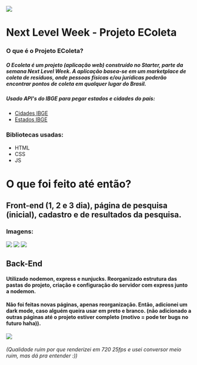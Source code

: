 ![](https://github.com/pushline/Next-Level-Week/blob/master/public/assets/icones/logo.svg)
# Next Level Week - Projeto EColeta

### O que é o Projeto EColeta?

##### O Ecoleta é um projeto (aplicação web) construído no Starter, parte da semana Next Level Week. A aplicação basea-se em um marketplace de coleta de resíduos, onde pessoas físicas e/ou jurídicas poderão encontrar pontos de coleta em qualquer lugar do Brasil.

##### Usado API's do IBGE para pegar estados e cidades do país:
- [Cidades IBGE](https://servicodados.ibge.gov.br/api/docs/localidades?versao=1#api-Municipios-estadosUFMunicipiosGet)
- [Estados IBGE](https://servicodados.ibge.gov.br/api/v1/localidades/estados)

### Bibliotecas usadas:
- HTML
- CSS
- JS

# O que foi feito até então?

## Front-end (1, 2 e 3 dia), página de pesquisa (inicial), cadastro e de resultados da pesquisa.
### Imagens:

![](https://github.com/pushline/Next-Level-Week/blob/master/public/assets/img1.jpg)
![](https://github.com/pushline/Next-Level-Week/blob/master/public/assets/img2.png)
![](https://github.com/pushline/Next-Level-Week/blob/master/public/assets/img3.jpg)

## Back-End
#### Utilizado nodemon, express e nunjucks. Reorganizado estrutura das pastas do projeto, criação e configuração do servidor com express junto a nodemon.
#### Não foi feitas novas páginas, apenas reorganização. Então, adicionei um dark mode, caso alguém queira usar em preto e branco. (não adicionado a outras páginas até o projeto estiver completo (motivo = pode ter bugs no futuro haha)).

![](https://github.com/pushline/Next-Level-Week/blob/master/public/assets/Untitled.gif)

###### (Qualidade ruim por que renderizei em 720 25fps e usei conversor meio ruim, mas dá pra entender :))
